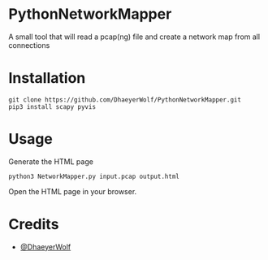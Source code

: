 # PythonNetworkMapper
 A small tool that will read a pcap(ng) file and create a network map from all connections
 
# Installation
```
git clone https://github.com/DhaeyerWolf/PythonNetworkMapper.git
pip3 install scapy pyvis
```

# Usage
Generate the HTML page
```
python3 NetworkMapper.py input.pcap output.html
```
Open the HTML page in your browser.


# Credits
- [@DhaeyerWolf](https://twitter.com/DhaeyerWolf)
